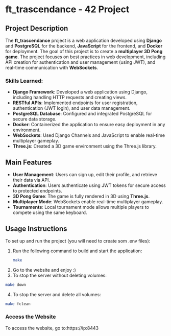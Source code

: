 # ft_trascendance - 42 Project

## **Project Description**

The **ft_trascendance** project is a web application developed using **Django** and **PostgreSQL** for the backend, **JavaScript** for the frontend, and **Docker** for deployment. The goal of this project is to create a **multiplayer 3D Pong game**. The project focuses on best practices in web development, including API creation for authentication and user management (using JWT), and real-time communication with **WebSockets**.

### **Skills Learned:**
- **Django Framework**: Developed a web application using Django, including handling HTTP requests and creating views.
- **RESTful APIs**: Implemented endpoints for user registration, authentication (JWT login), and user data management.
- **PostgreSQL Database**: Configured and integrated PostgreSQL for secure data storage.
- **Docker**: Containerized the application to ensure easy deployment in any environment.
- **WebSockets**: Used Django Channels and JavaScript to enable real-time multiplayer gameplay.
- **Three.js**: Created a 3D game environment using the Three.js library.

## **Main Features**

- **User Management**: Users can sign up, edit their profile, and retrieve their data via API.
- **Authentication**: Users authenticate using JWT tokens for secure access to protected endpoints.
- **3D Pong Game**: The game is fully rendered in 3D using **Three.js**.
- **Multiplayer Mode**: WebSockets enable real-time multiplayer gameplay.
- **Tournaments**: Local tournament mode allows multiple players to compete using the same keyboard.

## **Usage Instructions**

To set up and run the project (you will need to create som .env files):

1. Run the following command to build and start the application:
   ```bash
   make
   ```
2.  Go to the website and enjoy :)
3.  To stop the server without deleting volumes:
   ```bash
  make down
   ```
4.  To stop the server and delete all volumes:
   ```bash
  make fclean
   ```

### **Access the Website**
To access the website, go to:https://ip:8443

